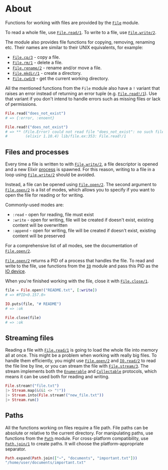 # About

Functions for working with files are provided by the [`File`][file] module.

To read a whole file, use [`File.read/1`][file-read]. To write to a file, use [`File.write/2`][file-write].

The module also provides file functions for copying, removing, renaming etc. Their names are similar to their UNIX equivalents, for example:

- [`File.cp/3`][file-cp] - copy a file.
- [`File.rm/1`][file-rm] - delete a file.
- [`File.rename/2`][file-rename] - rename and/or move a file.
- [`File.mkdir/1`][file-mkdir] - create a directory.
- [`File.cwd/0`][file-cwd] - get the current working directory.

All the mentioned functions from the `File` module also have a `!` variant that raises an error instead of returning an error tuple (e.g. [`File.read!/1`][file-read-bang]). Use that variant if you don't intend to handle errors such as missing files or lack of permissions.

```elixir
File.read("does_not_exist")
# => {:error, :enoent}

File.read!("does_not_exist")
# => ** (File.Error) could not read file "does_not_exist": no such file or directory
#        (elixir 1.10.4) lib/file.ex:353: File.read!/1
```

## Files and processes

Every time a file is written to with [`File.write/2`][file-write], a file descriptor is opened and a new Elixir [process][exercism-processes] is spawned. For this reason, writing to a file in a loop using [`File.write/2`][file-write] should be avoided.

Instead, a file can be opened using [`File.open/2`][file-open]. The second argument to [`File.open/2`][file-open] is a list of modes, which allows you to specify if you want to open the file for reading or for writing.

Commonly-used modes are:

- `:read` - open for reading, file must exist
- `:write` - open for writing, file will be created if doesn't exist, existing content will be overwritten
- `:append` - open for writing, file will be created if doesn't exist, existing content will be preserved

For a comprehensive list of all modes, see the documentation of [`File.open/2`][file-open].

[`File.open/2`][file-open] returns a PID of a process that handles the file. To read and write to the file, use functions from the [`IO`][io] module and pass this PID as the [IO device][io-io-devices].

When you're finished working with the file, close it with [`File.close/1`][file-close].

```elixir
file = File.open!("README.txt", [:write])
# => #PID<0.157.0>

IO.puts(file, "# README")
# => :ok

File.close(file)
# => :ok
```

## Streaming files

Reading a file with [`File.read/1`][file-read] is going to load the whole file into memory all at once. This might be a problem when working with really big files. To handle them efficiently, you might use [`File.open/2`][file-open] and [`IO.read/2`][io-read] to read the file line by line, or you can stream the file with [`File.stream/3`][file-stream]. The stream implements both the [`Enumerable`][enumerable] and [`Collectable`][collectable] protocols, which means it can be used both for reading and writing.

```elixir
File.stream!("file.txt")
|> Stream.map(&(&1 <> "!"))
|> Stream.into(File.stream!("new_file.txt"))
|> Stream.run()
```

## Paths

All the functions working on files require a file path. File paths can be absolute or relative to the current directory. For manipulating paths, use functions from the [`Path`][path] module. For cross-platform compatibility, use [`Path.join/1`][path-join] to create paths. It will choose the platform-appropriate separator.

```elixir
Path.expand(Path.join(["~", "documents", "important.txt"]))
"/home/user/documents/important.txt"
```

[file]: https://hexdocs.pm/elixir/File.html
[io]: https://hexdocs.pm/elixir/IO.html
[file-read]: https://hexdocs.pm/elixir/File.html#read/1
[file-read-bang]: https://hexdocs.pm/elixir/File.html#read!/1
[file-write]: https://hexdocs.pm/elixir/File.html#write/3
[file-cp]: https://hexdocs.pm/elixir/File.html#cp/3
[file-rm]: https://hexdocs.pm/elixir/File.html#rm/1
[file-cwd]: https://hexdocs.pm/elixir/File.html#cwd/0
[file-rename]: https://hexdocs.pm/elixir/File.html#rename/2
[file-mkdir]: https://hexdocs.pm/elixir/File.html#mkdir/1
[file-copy]: https://hexdocs.pm/elixir/File.html#cp/3
[file-open]: https://hexdocs.pm/elixir/File.html#open/2
[file-close]: https://hexdocs.pm/elixir/File.html#close/1
[file-stream]: https://hexdocs.pm/elixir/File.html#stream!/3
[io-io-devices]: https://hexdocs.pm/elixir/IO.html#module-io-devices
[io-read]: https://hexdocs.pm/elixir/IO.html#read/2
[enumerable]: https://hexdocs.pm/elixir/Enumerable.html
[collectable]: https://hexdocs.pm/elixir/Collectable.html
[path]: https://hexdocs.pm/elixir/Path.html
[path-join]: https://hexdocs.pm/elixir/Path.html#join/1
[exercism-processes]: https://exercism.org/tracks/elixir/concepts/processes
